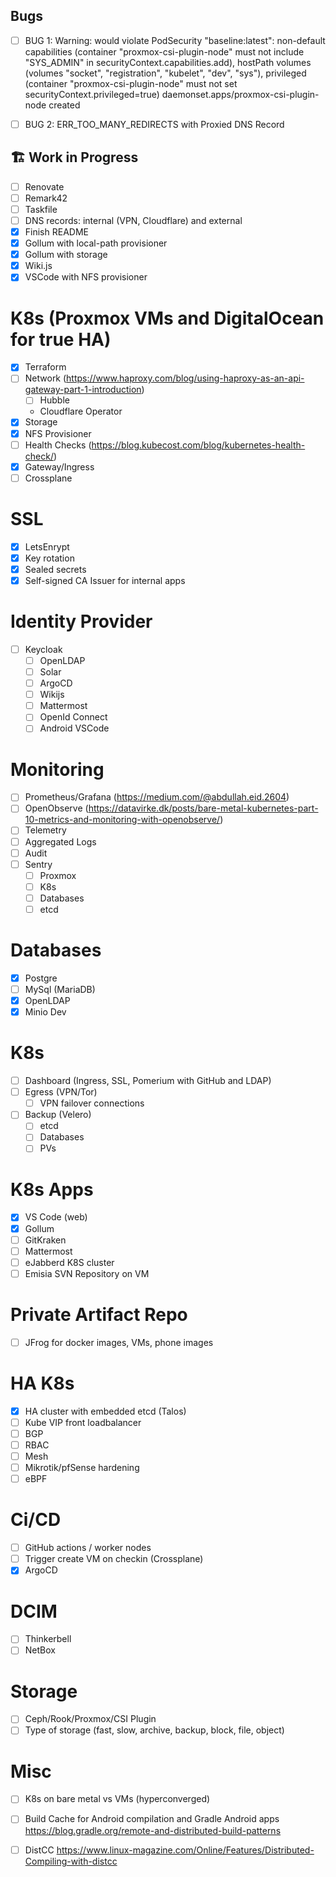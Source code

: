 ## Bugs

- [ ] BUG 1:
Warning: would violate PodSecurity "baseline:latest": non-default capabilities (container "proxmox-csi-plugin-node" must not include "SYS_ADMIN" in securityContext.capabilities.add), hostPath volumes (volumes "socket", "registration", "kubelet", "dev", "sys"), privileged (container "proxmox-csi-plugin-node" must not set securityContext.privileged=true)
daemonset.apps/proxmox-csi-plugin-node created

- [ ] BUG 2:
ERR_TOO_MANY_REDIRECTS with Proxied DNS Record


## 🏗️ Work in Progress

- [ ] Renovate
- [ ] Remark42
- [ ] Taskfile
- [ ] DNS records: internal (VPN, Cloudflare) and external
- [x] Finish README
- [x] Gollum with local-path provisioner 
- [x] Gollum with storage
- [x] Wiki.js
- [x] VSCode with NFS provisioner 

# K8s (Proxmox VMs and DigitalOcean for true HA)
- [x] Terraform
- [ ] Network (https://www.haproxy.com/blog/using-haproxy-as-an-api-gateway-part-1-introduction)
    - [ ] Hubble
    - Cloudflare Operator
- [x] Storage
- [x] NFS Provisioner
- [ ] Health Checks (https://blog.kubecost.com/blog/kubernetes-health-check/)
- [x] Gateway/Ingress
- [ ] Crossplane

# SSL
- [x] LetsEnrypt
- [x] Key rotation
- [x] Sealed secrets
- [x] Self-signed CA Issuer for internal apps

# Identity Provider
- [ ] Keycloak
    - [ ] OpenLDAP
    - [ ] Solar
    - [ ] ArgoCD
    - [ ] Wikijs
    - [ ] Mattermost
    - [ ] OpenId Connect
    - [ ] Android VSCode
 
# Monitoring 
- [ ] Prometheus/Grafana (https://medium.com/@abdullah.eid.2604)
- [ ] OpenObserve (https://datavirke.dk/posts/bare-metal-kubernetes-part-10-metrics-and-monitoring-with-openobserve/)
- [ ] Telemetry
- [ ] Aggregated Logs
- [ ] Audit
- [ ] Sentry
    - [ ] Proxmox
    - [ ] K8s
    - [ ] Databases
    - [ ] etcd

# Databases
- [x] Postgre
- [ ] MySql (MariaDB)
- [x] OpenLDAP
- [x] Minio Dev

# K8s
- [ ] Dashboard (Ingress, SSL, Pomerium with GitHub and LDAP)
- [ ] Egress (VPN/Tor)
    - [ ] VPN failover connections
- [ ] Backup (Velero) 
    - [ ] etcd
    - [ ] Databases
    - [ ] PVs

# K8s Apps
- [x] VS Code (web)
- [x] Gollum
- [ ] GitKraken
- [ ] Mattermost
- [ ] eJabberd K8S cluster
- [ ] Emisia SVN Repository on VM

# Private Artifact Repo
- [ ] JFrog for docker images, VMs, phone images

# HA K8s
- [x] HA cluster with embedded etcd (Talos)
- [ ] Kube VIP front loadbalancer
- [ ] BGP
- [ ] RBAC
- [ ] Mesh
- [ ] Mikrotik/pfSense hardening
- [ ] eBPF

# Ci/CD
- [ ] GitHub actions / worker nodes
- [ ] Trigger create VM on checkin (Crossplane)
- [x] ArgoCD

# DCIM
- [ ] Thinkerbell
- [ ] NetBox

# Storage
- [ ] Ceph/Rook/Proxmox/CSI Plugin
- [ ] Type of storage (fast, slow, archive, backup, block, file, object)

# Misc
- [ ] K8s on bare metal vs VMs (hyperconverged) 
- [ ] Build Cache for Android compilation and Gradle Android apps
https://blog.gradle.org/remote-and-distributed-build-patterns
- [ ] DistCC
https://www.linux-magazine.com/Online/Features/Distributed-Compiling-with-distcc


